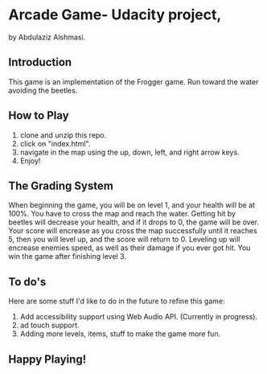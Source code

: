 # Arcade Game- Udacity project,
by Abdulaziz Alshmasi.

## Introduction
This game is an implementation of the Frogger game. Run toward the water avoiding the beetles.

## How to Play

1. clone and unzip this repo.
2. click on "index.html".
3. navigate in the map using the up, down, left, and right arrow keys.
4. Enjoy!

## The Grading System
When beginning the game, you will be on level 1, and your health will be at 100%. You have to cross the map and reach the water. Getting hit by beetles will decrease your health, and if it drops to 0, the game will be over.
Your score will encrease as you cross the map successfully until it reaches 5, then you will level up, and the score will return to 0. Leveling up will encrease enemies speed, as well as their damage if you ever got hit. You win the game after finishing level 3.

## To do's

Here are some stuff I'd like to do in the future to refine this game:
1. Add accessibility support using Web Audio API. (Currently in progress).
2. ad touch support.
3. Adding more levels, items, stuff to  make the game more fun.

## Happy Playing!